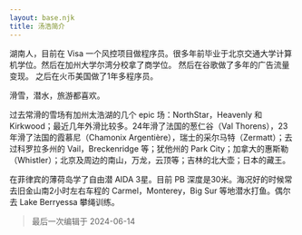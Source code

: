 ```yaml
---
layout: base.njk
title: 汤浩简介
---
```


湖南人，目前在 Visa 一个风控项目做程序员。很多年前毕业于北京交通大学计算机学位。然后在加州大学尔湾分校拿了商学位。 然后在谷歌做了多年的广告流量变现。 之后在火币美国做了1年多程序员。

滑雪，潜水，旅游都喜欢。 

过去常滑的雪场有加州太浩湖的几个 epic 场：NorthStar，Heavenly 和 Kirkwood；最近几年外滑比较多。24年滑了法国的葱仁谷（Val Thorens），23年滑了法国的霞慕尼（Chamonix Argentière），瑞士的采尔马特（Zermatt）；去过科罗拉多州的 Vail，Breckenridge 等；犹他州的 Park City；加拿大的惠斯勒（Whistler）；北京及周边的南山，万龙，云顶等；吉林的北大壶；日本的藏王。

在菲律宾的薄荷岛学了自由潜 AIDA 3星。目前 PB 深度是30米。海况好的时候常去旧金山南2小时左右车程的 Carmel，Monterey，Big Sur 等地潜水打鱼。偶尔去 Lake Berryessa 攀绳训练。

> 最后一次编辑于 2024-06-14